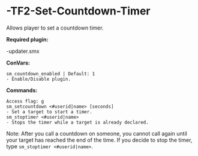 # -TF2-Set-Countdown-Timer
Allows player to set a countdown timer.

**Required plugin:**

-updater.smx


**ConVars:**
```
sm_countdown_enabled | Default: 1
- Enable/Disable plugin.
```

**Commands:**
```
Access flag: g
sm_setcountdown <#userid|name> [seconds]
- Set a target to start a timer.
sm_stoptimer <#userid|name>
- Stops the timer while a target is already declared.
```
Note: After you call a countdown on someone, you cannot call again until your target has reached the end of the time. If you decide to stop the timer, type `sm_stoptimer <#userid|name>`.
